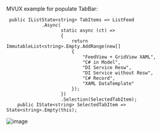 
MVUX example for populate TabBar:
```
 public IListState<string> TabItems => ListFeed
             .Async(
                    static async (ct) =>
                    {
                        return ImmutableList<string>.Empty.AddRange(new[]
                        {
                            "FeedView + GridView XAML",
                            "C# in Model",
                            "DI Service Resw",
                            "DI Service without Resw",
                            "C# Record",
                            "XAML DataTemplate"
                        });
                    })
                    .Selection(SelectedTabItem);
    public IState<string> SelectedTabItem => State<string>.Empty(this);
```
![image](https://github.com/user-attachments/assets/62055c26-5ef9-42a5-9349-528573ddddaf)
